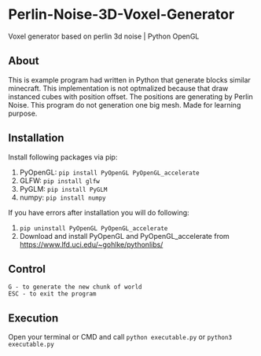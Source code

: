 # Perlin-Noise-3D-Voxel-Generator
Voxel generator based on perlin 3d noise | Python OpenGL

## About
This is example program had written in Python that generate blocks similar minecraft.
This implementation is not optmalized because that draw instanced cubes with position offset.
The positions are generating by Perlin Noise. This program do not generation one big mesh.
Made for learning purpose.

## Installation
Install following packages via pip:
1. PyOpenGL: `pip install PyOpenGL PyOpenGL_accelerate`
2. GLFW: `pip install glfw`
3. PyGLM: `pip install PyGLM`
4. numpy: `pip install numpy`

If you have errors after installation you will do following:
1. `pip uninstall PyOpenGL PyOpenGL_accelerate`
2. Download and install PyOpenGL and PyOpenGL_accelerate from https://www.lfd.uci.edu/~gohlke/pythonlibs/

## Control
```
G - to generate the new chunk of world
ESC - to exit the program
```

## Execution
Open your terminal or CMD and call `python executable.py` or `python3 executable.py`
